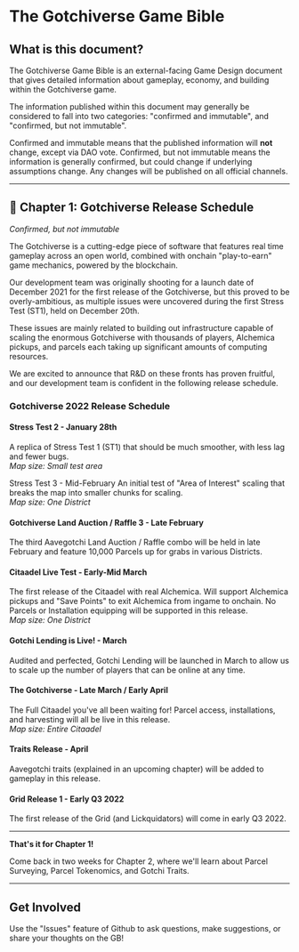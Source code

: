 [//]: # (Title: The Gotchiverse Game Bible)  
[//]: # (Author: Pixelcraft Studios)     

# The Gotchiverse Game Bible
## What is this document?
The Gotchiverse Game Bible is an external-facing Game Design document that gives detailed information about gameplay, economy, and building within the Gotchiverse game.

The information published within this document may generally be considered to fall into two categories: "confirmed and immutable", and "confirmed, but not immutable".

Confirmed and immutable means that the published information will **not** change, except via DAO vote.
Confirmed, but not immutable means the information is generally confirmed, but could change if underlying assumptions change. Any changes will be published on all official channels.

---

## 📖 Chapter 1: Gotchiverse Release Schedule
*Confirmed, but not immutable* 

The Gotchiverse is a cutting-edge piece of software that features real time gameplay across an open world, combined with onchain "play-to-earn" game mechanics, powered by the blockchain.

Our development team was originally shooting for a launch date of December 2021 for the first release of the Gotchiverse, but this proved to be overly-ambitious, as multiple issues were uncovered during the first Stress Test (ST1), held on December 20th.

These issues are mainly related to building out infrastructure capable of scaling the enormous Gotchiverse with thousands of players, Alchemica pickups, and parcels each taking up significant amounts of computing resources.

We are excited to announce that R&D on these fronts has proven fruitful, and our development team is confident in the following release schedule.

### Gotchiverse 2022 Release Schedule
#### Stress Test 2 - January 28th
A replica of Stress Test 1 (ST1) that should be much smoother, with less lag and fewer bugs. \
*Map size: Small test area*

Stress Test 3 - Mid-February
An initial test of "Area of Interest" scaling that breaks the map into smaller chunks for scaling. \
*Map size: One District*

#### Gotchiverse Land Auction / Raffle 3 - Late February
The third Aavegotchi Land Auction / Raffle combo will be held in late February and feature 10,000 Parcels up for grabs in various Districts.

#### Citaadel Live Test - Early-Mid March
The first release of the Citaadel with real Alchemica. Will support Alchemica pickups and "Save Points" to exit Alchemica from ingame to onchain. No Parcels or Installation equipping will be supported in this release. \
*Map size: One District*

#### Gotchi Lending is Live! - March
Audited and perfected, Gotchi Lending will be launched in March to allow us to scale up the number of players that can be online at any time.

#### The Gotchiverse - Late March / Early April
The Full Citaadel you've all been waiting for! Parcel access, installations, and harvesting will all be live in this release. \
*Map size: Entire Citaadel*

#### Traits Release - April
Aavegotchi traits (explained in an upcoming chapter) will be added to gameplay in this release.

#### Grid Release 1 - Early Q3 2022
The first release of the Grid (and Lickquidators) will come in early Q3 2022.

---

**That's it for Chapter 1!**

Come back in two weeks for Chapter 2, where we'll learn about Parcel Surveying, Parcel Tokenomics, and Gotchi Traits.

---

## Get Involved

Use the "Issues" feature of Github to ask questions, make suggestions, or share your thoughts on the GB! 
